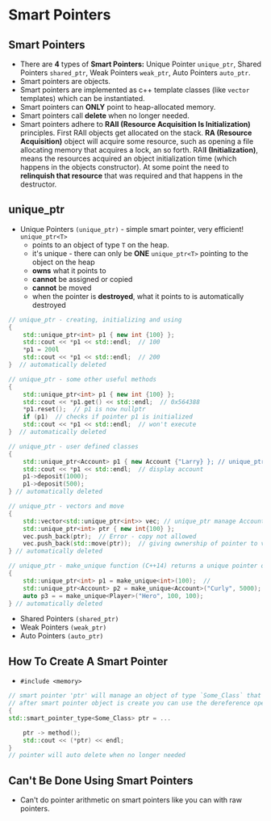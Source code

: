 # Smart Pointers

## Smart Pointers <a id="smartpointers"></a>

* There are **4** types of **Smart Pointers:** Unique Pointer `unique_ptr`, Shared Pointers `shared_ptr`, Weak Pointers `weak_ptr`, Auto Pointers `auto_ptr`. 
* Smart pointers are objects.
* Smart pointers are implemented as c++ template classes \(like `vector` templates\) which can be instantiated.
* Smart pointers can **ONLY** point to heap-allocated memory.
* Smart pointers call **delete** when no longer needed.
* Smart pointers adhere to **RAII \(Resource Acquisition Is Initialization\)** principles. First RAII objects get allocated on the stack. **RA \(Resource Acquisition\)** object will acquire some resource, such as opening a file allocating memory that acquires a lock, an so forth. RAI**I** **\(Initialization\)**, means the resources acquired an object initialization time \(which happens in the objects constructor\). At some point the need to **relinquish that resource** that was required and that happens in the destructor.

## unique\_ptr <a id="typesofsmartpointers"></a>

* Unique Pointers `(unique_ptr)` - simple smart pointer, very efficient!  `unique_ptr<T>`
  * points to an object of type `T` on the heap.
  * it's unique - there can only be **ONE** `unique_ptr<T>` pointing to the object on the heap
  * **owns** what it points to
  * **cannot** be assigned or copied
  * **cannot** be moved
  * when the pointer is **destroyed**, what it points to is automatically destroyed

```cpp
// unique_ptr - creating, initializing and using
{
    std::unique_ptr<int> p1 { new int {100} }; 
    std::cout << *p1 << std::endl;  // 100
    *p1 = 200l
    std::cout << *p1 << std::endl;  // 200
}  // automatically deleted
```

```cpp
// unique_ptr - some other useful methods
{
    std::unique_ptr<int> p1 { new int {100} };
    std::cout << *p1.get() << std::endl;  // 0x564388
    *p1.reset();  // p1 is now nullptr
    if (p1)  // checks if pointer p1 is initialized
    std::cout << *p1 << std::endl;  // won't execute
}  // automatically deleted
```

```cpp
// unique_ptr - user defined classes
{
    std::unique_ptr<Account> p1 { new Account {"Larry} }; // unique_ptr manage Account object on the heap
    std::cout << *p1 << std::endl;  // display account
    p1->deposit(1000);
    p1->deposit(500);
} // automatically deleted
```

```cpp
// unique_ptr - vectors and move
{
    std::vector<std::unique_ptr<int>> vec; // unique_ptr manage Account object on the heap
    std::unique_ptr<int> ptr { new int{100} };
    vec.push_back(ptr);  // Error - copy not allowed
    vec.push_back(std::move(ptr));  // giving ownership of pointer to vector and ptr will be set to null pointer
} // automatically deleted
```

```cpp
// unique_ptr - make_unique function (C++14) returns a unique pointer of the specified type and allows it to pass initialization values into the constructor for the managed object
{
    std::unique_ptr<int> p1 = make_unique<int>(100);  // 
    std::unique_ptr<Account> p2 = make_unique<Account>("Curly", 5000);  // display account
    auto p3 = = make_unique<Player>("Hero", 100, 100);
} // automatically deleted
```

* Shared Pointers `(shared_ptr)`
* Weak Pointers `(weak_ptr)`
* Auto Pointers `(auto_ptr)`

## How To Create A Smart Pointer <a id="howtocreateasmartpointer"></a>

* `#include <memory>`

```cpp
// smart pointer 'ptr' will manage an object of type `Some_Class` that's been allocated on the heap.
// after smart pointer object is create you can use the dereference operator, the member select operator, or any of the other smart pointer member methods.
{
std::smart_pointer_type<Some_Class> ptr = ...

    ptr -> method();
    std::cout << (*ptr) << endl;
}
// pointer will auto delete when no longer needed
```

## Can't Be Done Using Smart Pointers <a id="cantbedoneusingsmartpointers"></a>

* Can't do pointer arithmetic on smart pointers like you can with raw pointers.

